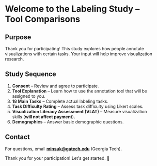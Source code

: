 # Welcome to the Labeling Study – Tool Comparisons  

## Purpose  
Thank you for participating! This study explores how people annotate visualizations with certain tasks. Your input will help improve visualization research.  

## Study Sequence  

1. **Consent** – Review and agree to participate.  
2. **Tool Explanation** – Learn how to use the annotation tool that will be assigned to you.  
3. **18 Main Tasks** – Complete actual labeling tasks.  
4. **Task Difficulty Rating** – Assess task difficulty using Likert scales.  
5. **Visualization Literacy Assessment (VLAT)** – Measure visualization skills (**will not affect payment**).  
6. **Demographics** – Answer basic demographic questions.  

## Contact  
For questions, email **minsuk@gatech.edu** (Georgia Tech).  

Thank you for your participation! Let's get started. 🚀  